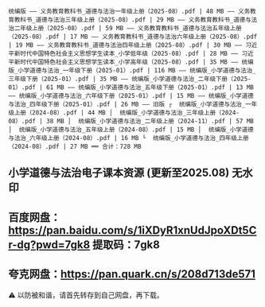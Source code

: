 `统编版
–– 义务教育教科书_道德与法治一年级上册（2025-08）.pdf | 48 MB
–– 义务教育教科书_道德与法治三年级上册（2025-08）.pdf | 29 MB
–– 义务教育教科书_道德与法治二年级上册（2025-08）.pdf | 59 MB
–– 义务教育教科书_道德与法治五年级上册（2025-08）.pdf | 17 MB
–– 义务教育教科书_道德与法治六年级上册（2025-08）.pdf | 19 MB
–– 义务教育教科书_道德与法治四年级上册（2025-08）.pdf | 30 MB
–– 习近平新时代中国特色社会主义思想学生读本_小学低年级（2025-08）.pdf | 28 MB
–– 习近平新时代中国特色社会主义思想学生读本_小学高年级（2025-08）.pdf | 35 MB
–– 统编版_小学道德与法治_一年级下册（2025-01）.pdf | 116 MB
–– 统编版_小学道德与法治_三年级下册（2025-01）.pdf | 35 MB
–– 统编版_小学道德与法治_二年级下册（2025-01）.pdf | 61 MB
–– 统编版_小学道德与法治_五年级下册（2025-01）.pdf | 13 MB
–– 统编版_小学道德与法治_六年级下册（2025-01）.pdf | 15 MB
–– 统编版_小学道德与法治_四年级下册（2025-01）.pdf | 26 MB
–– 旧版
  ┌  统编版_小学道德与法治_一年级上册（2024-08）.pdf | 44 MB
  │  统编版_小学道德与法治_三年级上册（2024-08）.pdf | 38 MB
  │  统编版_小学道德与法治_二年级上册（2024-11）.pdf | 57 MB
  │  统编版_小学道德与法治_五年级上册（2024-08）.pdf | 15 MB
  │  统编版_小学道德与法治_六年级上册（2024-08）.pdf | 16 MB
  └  统编版_小学道德与法治_四年级上册（2024-08）.pdf | 27 MB
══ 合计：728 MB
`

小学道德与法治电子课本资源 (更新至2025.08) 无水印
----------
百度网盘：https://pan.baidu.com/s/1iXDyR1xnUdJpoXDt5Cr-dg?pwd=7gk8
提取码：7gk8
----------
夸克网盘：https://pan.quark.cn/s/208d713de571
----------
⚠️ 以防被和谐，请首先转存到自己网盘，再下载。
